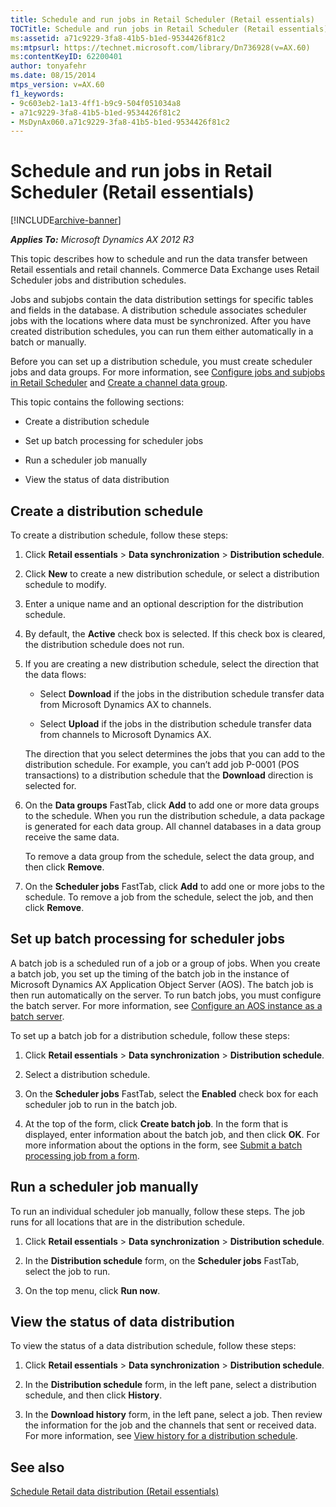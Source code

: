```yaml
---
title: Schedule and run jobs in Retail Scheduler (Retail essentials)
TOCTitle: Schedule and run jobs in Retail Scheduler (Retail essentials)
ms:assetid: a71c9229-3fa8-41b5-b1ed-9534426f81c2
ms:mtpsurl: https://technet.microsoft.com/library/Dn736928(v=AX.60)
ms:contentKeyID: 62200401
author: tonyafehr
ms.date: 08/15/2014
mtps_version: v=AX.60
f1_keywords:
- 9c603eb2-1a13-4ff1-b9c9-504f051034a8
- a71c9229-3fa8-41b5-b1ed-9534426f81c2
- MsDynAx060.a71c9229-3fa8-41b5-b1ed-9534426f81c2
---
```


# Schedule and run jobs in Retail Scheduler (Retail essentials) 


[!INCLUDE[archive-banner](includes/archive-banner.md)]


_**Applies To:** Microsoft Dynamics AX 2012 R3_

This topic describes how to schedule and run the data transfer between Retail essentials and retail channels. Commerce Data Exchange uses Retail Scheduler jobs and distribution schedules.

Jobs and subjobs contain the data distribution settings for specific tables and fields in the database. A distribution schedule associates scheduler jobs with the locations where data must be synchronized. After you have created distribution schedules, you can run them either automatically in a batch or manually.

Before you can set up a distribution schedule, you must create scheduler jobs and data groups. For more information, see [Configure jobs and subjobs in Retail Scheduler](configure-jobs-and-subjobs-in-retail-scheduler.md) and [Create a channel data group](create-a-channel-data-group.md).

This topic contains the following sections:

  - Create a distribution schedule

  - Set up batch processing for scheduler jobs

  - Run a scheduler job manually

  - View the status of data distribution

## Create a distribution schedule

To create a distribution schedule, follow these steps:

1.  Click **Retail essentials** \> **Data synchronization** \> **Distribution schedule**.

2.  Click **New** to create a new distribution schedule, or select a distribution schedule to modify.

3.  Enter a unique name and an optional description for the distribution schedule.

4.  By default, the **Active** check box is selected. If this check box is cleared, the distribution schedule does not run.

5.  If you are creating a new distribution schedule, select the direction that the data flows:
    
      - Select **Download** if the jobs in the distribution schedule transfer data from Microsoft Dynamics AX to channels.
    
      - Select **Upload** if the jobs in the distribution schedule transfer data from channels to Microsoft Dynamics AX.
    
    The direction that you select determines the jobs that you can add to the distribution schedule. For example, you can’t add job P-0001 (POS transactions) to a distribution schedule that the **Download** direction is selected for.

6.  On the **Data groups** FastTab, click **Add** to add one or more data groups to the schedule. When you run the distribution schedule, a data package is generated for each data group. All channel databases in a data group receive the same data.
    
    To remove a data group from the schedule, select the data group, and then click **Remove**.

7.  On the **Scheduler jobs** FastTab, click **Add** to add one or more jobs to the schedule. To remove a job from the schedule, select the job, and then click **Remove**.

## Set up batch processing for scheduler jobs

A batch job is a scheduled run of a job or a group of jobs. When you create a batch job, you set up the timing of the batch job in the instance of Microsoft Dynamics AX Application Object Server (AOS). The batch job is then run automatically on the server. To run batch jobs, you must configure the batch server. For more information, see [Configure an AOS instance as a batch server](configure-an-aos-instance-as-a-batch-server.md).

To set up a batch job for a distribution schedule, follow these steps:

1.  Click **Retail essentials** \> **Data synchronization** \> **Distribution schedule**.

2.  Select a distribution schedule.

3.  On the **Scheduler jobs** FastTab, select the **Enabled** check box for each scheduler job to run in the batch job.

4.  At the top of the form, click **Create batch job**. In the form that is displayed, enter information about the batch job, and then click **OK**. For more information about the options in the form, see [Submit a batch processing job from a form](submit-a-batch-processing-job-from-a-form.md).

## Run a scheduler job manually

To run an individual scheduler job manually, follow these steps. The job runs for all locations that are in the distribution schedule.

1.  Click **Retail essentials** \> **Data synchronization** \> **Distribution schedule**.

2.  In the **Distribution schedule** form, on the **Scheduler jobs** FastTab, select the job to run.

3.  On the top menu, click **Run now**.

## View the status of data distribution

To view the status of a data distribution schedule, follow these steps:

1.  Click **Retail essentials** \> **Data synchronization** \> **Distribution schedule**.

2.  In the **Distribution schedule** form, in the left pane, select a distribution schedule, and then click **History**.

3.  In the **Download history** form, in the left pane, select a job. Then review the information for the job and the channels that sent or received data. For more information, see [View history for a distribution schedule](view-history-for-a-distribution-schedule.md).

## See also

[Schedule Retail data distribution (Retail essentials)](schedule-retail-data-distribution-retail-essentials.md)

  


